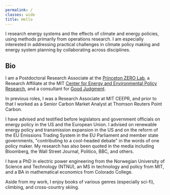 ```yaml
---
permalink: /
classes: wide
title: Hello
---
```

I research energy systems and the effects of climate and energy policies, using methods primarily from operations research. I am especially interested in addressing practical challenges in climate policy making and energy system planning by collaborating across disciplines. 

## Bio

I am a Postdoctoral Research Associate at the [Princeton ZERO Lab](https://zero.lab.princeton.edu), a Research Affiliate at the MIT [Center for Energy and Environmental Policy Research](https://ceepr.mit.edu/people/dimanchev-emil/), and a consultant for [Good Judgment](https://goodjudgment.com). 

In previous roles, I was a Research Associate at MIT CEEPR, and prior to that I worked as a Senior Carbon Market Analyst at Thomson Reuters Point Carbon.

I have advised and testified before legislators and government officials on energy policy in the US and the European Union. I advised on renewable energy policy and transmission expansion in the US and on the reform of the EU Emissions Trading System in the EU Parliament and member state governments, "contributing to a cool-headed debate" in the words of one policy maker. My research has also been quoted in the media including Bloomberg, the Wall Street Journal, Politico, BBC, and others.

I have a PhD in electric power engineering from the Norwegian University of Science and Technology (NTNU), an MS in technology and policy from MIT, and a BA in mathematical economics from Colorado College.

Aside from my work, I enjoy books of various genres (especially sci-fi), climbing, and cross-country skiing. 

